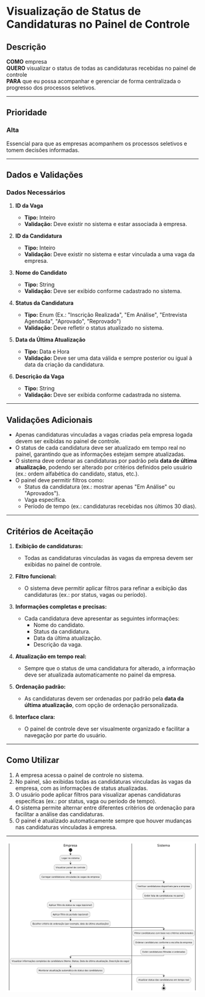 # Visualização de Status de Candidaturas no Painel de Controle

## Descrição

**COMO** empresa  
**QUERO** visualizar o status de todas as candidaturas recebidas no painel de controle  
**PARA** que eu possa acompanhar e gerenciar de forma centralizada o progresso dos processos seletivos.

---

## Prioridade  
### Alta  
Essencial para que as empresas acompanhem os processos seletivos e tomem decisões informadas.  

---
## Dados e Validações

### Dados Necessários

1. **ID da Vaga**  
   - **Tipo:** Inteiro  
   - **Validação:** Deve existir no sistema e estar associada à empresa.  

2. **ID da Candidatura**  
   - **Tipo:** Inteiro  
   - **Validação:** Deve existir no sistema e estar vinculada a uma vaga da empresa.  

3. **Nome do Candidato**  
   - **Tipo:** String  
   - **Validação:** Deve ser exibido conforme cadastrado no sistema.  

4. **Status da Candidatura**  
   - **Tipo:** Enum (Ex.: "Inscrição Realizada", "Em Análise", "Entrevista Agendada", "Aprovado", "Reprovado")  
   - **Validação:** Deve refletir o status atualizado no sistema.  

5. **Data da Última Atualização**  
   - **Tipo:** Data e Hora  
   - **Validação:** Deve ser uma data válida e sempre posterior ou igual à data da criação da candidatura.  

6. **Descrição da Vaga**  
   - **Tipo:** String  
   - **Validação:** Deve ser exibida conforme cadastrada no sistema.  

---

## Validações Adicionais

- Apenas candidaturas vinculadas a vagas criadas pela empresa logada devem ser exibidas no painel de controle.  
- O status de cada candidatura deve ser atualizado em tempo real no painel, garantindo que as informações estejam sempre atualizadas.  
- O sistema deve ordenar as candidaturas por padrão pela **data de última atualização**, podendo ser alterado por critérios definidos pelo usuário (ex.: ordem alfabética do candidato, status, etc.).  
- O painel deve permitir filtros como:  
  - Status da candidatura (ex.: mostrar apenas "Em Análise" ou "Aprovados").  
  - Vaga específica.  
  - Período de tempo (ex.: candidaturas recebidas nos últimos 30 dias).  

---

## Critérios de Aceitação

1. **Exibição de candidaturas:**  
   - Todas as candidaturas vinculadas às vagas da empresa devem ser exibidas no painel de controle.  

2. **Filtro funcional:**  
   - O sistema deve permitir aplicar filtros para refinar a exibição das candidaturas (ex.: por status, vagas ou período).  

3. **Informações completas e precisas:**  
   - Cada candidatura deve apresentar as seguintes informações:  
     - Nome do candidato.  
     - Status da candidatura.  
     - Data da última atualização.  
     - Descrição da vaga.  

4. **Atualização em tempo real:**  
   - Sempre que o status de uma candidatura for alterado, a informação deve ser atualizada automaticamente no painel da empresa.  

5. **Ordenação padrão:**  
   - As candidaturas devem ser ordenadas por padrão pela **data da última atualização**, com opção de ordenação personalizada.  

6. **Interface clara:**  
   - O painel de controle deve ser visualmente organizado e facilitar a navegação por parte do usuário.  

---

## Como Utilizar

1. A empresa acessa o painel de controle no sistema.  
2. No painel, são exibidas todas as candidaturas vinculadas às vagas da empresa, com as informações de status atualizadas.  
3. O usuário pode aplicar filtros para visualizar apenas candidaturas específicas (ex.: por status, vaga ou período de tempo).  
4. O sistema permite alternar entre diferentes critérios de ordenação para facilitar a análise das candidaturas.  
5. O painel é atualizado automaticamente sempre que houver mudanças nas candidaturas vinculadas à empresa.  

---
![Diagrama](../../../Anexos/Diagramas/RF_AC002_Diagrama.png)
